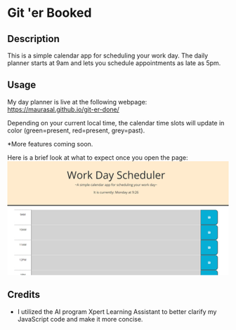# Git 'er Booked

## Description

This is a simple calendar app for scheduling your work day. The daily planner starts at 9am and lets you schedule appointments as late as 5pm.

## Usage

My day planner is live at the following webpage:
https://maurasal.github.io/git-er-done/

Depending on your current local time, the calendar time slots will update in color (green=present, red=present, grey=past).

*More features coming soon. 

Here is a brief look at what to expect once you open the page:
![Screenshot of the online scheduler app](<Screenshot 2023-10-23 213131.png>)

## Credits

- I utilized the AI program Xpert Learning Assistant to better clarify my JavaScript code and make it more concise. 